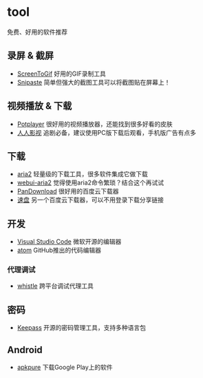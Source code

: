 # tool
免费、好用的软件推荐



## 录屏 & 截屏

- [ScreenToGif](https://github.com/NickeManarin/ScreenToGif) 好用的GIF录制工具
- [Snipaste](https://www.snipaste.com/) 简单但强大的截图工具可以将截图贴在屏幕上！

## 视频播放 & 下载
- [Potplayer](http://potplayer.daum.net/?lang=zh_CN) 很好用的视频播放器，还能找到很多好看的皮肤
- [人人影视](http://www.yyets.com/) 追剧必备，建议使用PC版下载后观看，手机版广告有点多


## 下载

- [aria2](https://github.com/aria2/aria2) 轻量级的下载工具，很多软件集成它做下载
- [webui-aria2](https://github.com/ziahamza/webui-aria2) 觉得使用aria2命令繁琐？结合这个再试试
- [PanDownload](http://pandownload.com/) 很好用的百度云下载器
- [速盘](http://speedpan.com/) 另一个百度云下载器，可以不用登录下载分享链接



## 开发

- [Visual Studio Code](https://code.visualstudio.com/) 微软开源的编辑器
- [atom](https://atom.io/) GitHub推出的代码编辑器

### 代理调试

- [whistle](https://github.com/avwo/whistle) 跨平台调试代理工具


## 密码
- [Keepass](https://keepass.info/index.html) 开源的密码管理工具，支持多种语言包


## Android
- [apkpure](https://apkpure.com/app) 下载Google Play上的软件
